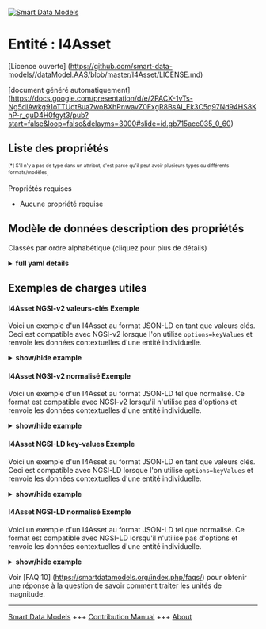 <!-- 10-Header -->  
[![Smart Data Models](https://smartdatamodels.org/wp-content/uploads/2022/01/SmartDataModels_logo.png "Logo")](https://smartdatamodels.org)  
Entité : I4Asset  
================<!-- /10-Header -->  
<!-- 15-License -->  
[Licence ouverte] (https://github.com/smart-data-models//dataModel.AAS/blob/master/I4Asset/LICENSE.md)  
[document généré automatiquement] (https://docs.google.com/presentation/d/e/2PACX-1vTs-Ng5dIAwkg91oTTUdt8ua7woBXhPnwavZ0FxgR8BsAI_Ek3C5q97Nd94HS8KhP-r_quD4H0fgyt3/pub?start=false&loop=false&delayms=3000#slide=id.gb715ace035_0_60)  
<!-- /15-License -->  
<!-- 20-Description -->  
<!-- /20-Description -->  
<!-- 30-PropertiesList -->  

## Liste des propriétés  

<sup><sub>[*] S'il n'y a pas de type dans un attribut, c'est parce qu'il peut avoir plusieurs types ou différents formats/modèles</sub></sup>.  
<!-- /30-PropertiesList -->  
<!-- 35-RequiredProperties -->  
Propriétés requises  
- Aucune propriété requise  <!-- /35-RequiredProperties -->  
<!-- 40-NotesYaml -->  
<!-- /40-NotesYaml -->  
<!-- 50-DataModelHeader -->  
## Modèle de données description des propriétés  
Classés par ordre alphabétique (cliquez pour plus de détails)  
<!-- /50-DataModelHeader -->  
<!-- 60-ModelYaml -->  
<details><summary><strong>full yaml details</strong></summary>    
```yaml  
I4Asset:    
  description: 'Based on IDTA-01001-3-0, defines the Asset -instance- linked to a given AAS a generic Asset Administration Shell - AAS -  component of the RAMI4.0'    
  properties:    
    address:    
      description: The mailing address    
      properties:    
        addressCountry:    
          description: 'The country. For example, Spain'    
          type: string    
          x-ngsi:    
            model: https://schema.org/addressCountry    
            type: Property    
        addressLocality:    
          description: 'The locality in which the street address is, and which is in the region'    
          type: string    
          x-ngsi:    
            model: https://schema.org/addressLocality    
            type: Property    
        addressRegion:    
          description: 'The region in which the locality is, and which is in the country'    
          type: string    
          x-ngsi:    
            model: https://schema.org/addressRegion    
            type: Property    
        district:    
          description: 'A district is a type of administrative division that, in some countries, is managed by the local government'    
          type: string    
          x-ngsi:    
            type: Property    
        postOfficeBoxNumber:    
          description: 'The post office box number for PO box addresses. For example, 03578'    
          type: string    
          x-ngsi:    
            model: https://schema.org/postOfficeBoxNumber    
            type: Property    
        postalCode:    
          description: 'The postal code. For example, 24004'    
          type: string    
          x-ngsi:    
            model: https://schema.org/https://schema.org/postalCode    
            type: Property    
        streetAddress:    
          description: The street address    
          type: string    
          x-ngsi:    
            model: https://schema.org/streetAddress    
            type: Property    
        streetNr:    
          description: Number identifying a specific property on a public street    
          type: string    
          x-ngsi:    
            type: Property    
      type: object    
      x-ngsi:    
        model: https://schema.org/address    
        type: Property    
    administration:    
      description: Instance administration information    
      properties:    
        revision:    
          description: AAS Revision number is the number in line with release of specification    
          type: string    
          x-ngsi:    
            type: Property    
        version:    
          description: AAS version number is the number in line with release of specification    
          type: string    
          x-ngsi:    
            type: Property    
      required:    
        - version    
        - revision    
      type: object    
      x-ngsi:    
        type: Property    
    alternateName:    
      description: An alternative name for this item    
      type: string    
      x-ngsi:    
        type: Property    
    areaServed:    
      description: The geographic area where a service or offered item is provided    
      type: string    
      x-ngsi:    
        model: https://schema.org/Text    
        type: Property    
    assetIdentificationModelRef:    
      description: 'An asset typically may be represented by several different identification properties like for example the serial number, its RFID code etc. Such local identification properties are defined in the asset identification submodel'    
      properties:    
        keys:    
          description: keys for the asset instance    
          items:    
            - properties:    
                idType:    
                  description: Property. idType of the item    
                  type: string    
                index:    
                  description: Property. Integer related to the item    
                  type: integer    
                local:    
                  description: Property. True if this is local item. False if not    
                  type: boolean    
                type:    
                  type: string    
                value:    
                  description: Property. Value of the item    
                  type: string    
              required:    
                - type    
                - local    
                - value    
                - index    
                - idType    
              type: object    
          type: array    
          x-ngsi:    
            type: Property    
      required:    
        - keys    
      type: object    
      x-ngsi:    
        type: Property    
    billOfMaterialRef:    
      description: A complex asset is composed out of other entities and assets. These entities and assets being part of the asset are specified in the bill of material    
      properties:    
        keys:    
          description: Keys for the Semantic ID    
          items:    
            - properties:    
                idType:    
                  description: Property. idType of the item    
                  type: string    
                index:    
                  description: Property. Order of the item    
                  type: integer    
                local:    
                  description: Property. Whether if the item is local    
                  type: boolean    
                type:    
                  type: string    
                value:    
                  description: Property. Value of the item    
                  type: string    
              required:    
                - type    
                - local    
                - value    
                - index    
                - idType    
              type: object    
          type: array    
          x-ngsi:    
            type: Property    
      required:    
        - keys    
      type: object    
      x-ngsi:    
        type: Property    
    category:    
      description: The category is a value that gives further meta information w.r.t. to the class of the AAS    
      type: string    
      x-ngsi:    
        type: Property    
    dataProvider:    
      description: A sequence of characters identifying the provider of the harmonised data entity    
      type: string    
      x-ngsi:    
        type: Property    
    dateCreated:    
      description: Entity creation timestamp. This will usually be allocated by the storage platform    
      format: date-time    
      type: string    
      x-ngsi:    
        type: Property    
    dateModified:    
      description: Timestamp of the last modification of the entity. This will usually be allocated by the storage platform    
      format: date-time    
      type: string    
      x-ngsi:    
        type: Property    
    description:    
      description: A description of this item    
      type: string    
      x-ngsi:    
        type: Property    
    descriptions:    
      description: For adding detailed knowldedge in different languages    
      items:    
        properties:    
          language:    
            description: Substring identifying the language. Acronym according to ISO 639-1    
            type: string    
            x-ngsi:    
              type: Property    
          text:    
            description: Add the description text here    
            type: string    
            x-ngsi:    
              type: Property    
        required:    
          - language    
          - text    
        type: object    
      type: array    
      x-ngsi:    
        type: Property    
    hasDataSpecification:    
      description: Data specification defines the additional attributes an asset may have. RAMI4.0 specification    
      items:    
        properties:    
          type:    
            description: 'Link, url or descriptionof the specified data'    
            type: string    
            x-ngsi:    
              type: Property    
        type: object    
      type: array    
      x-ngsi:    
        type: Property    
    id:    
      anyOf:    
        - description: Identifier format of any NGSI entity    
          maxLength: 256    
          minLength: 1    
          pattern: ^[\w\-\.\{\}\$\+\*\[\]`|~^@!,:\\]+$    
          type: string    
          x-ngsi:    
            type: Property    
        - description: Identifier format of any NGSI entity    
          format: uri    
          type: string    
          x-ngsi:    
            type: Property    
      description: Unique identifier of the entity    
      x-ngsi:    
        type: Property    
    idShort:    
      description: Short id (name) of the RAMI Instance    
      type: string    
      x-ngsi:    
        type: Property    
    identification:    
      description: Identification of the AAS -Asset- Instance object    
      properties:    
        id:    
          description: Identity information that unambiguously distinguishes one RAMI Instance from another one    
          format: uri    
          type: string    
          x-ngsi:    
            type: Property    
        idType:    
          description: 'Type of the Identifier, eg.IRI or IRD'    
          type: string    
          x-ngsi:    
            type: Property    
      required:    
        - idType    
        - id    
      type: object    
      x-ngsi:    
        type: Property    
    kind:    
      description: Kind of the Schema. This is restricted to Instance    
      enum:    
        - Instance    
      type: string    
      x-ngsi:    
        type: Property    
    location:    
      description: 'Geojson reference to the item. It can be Point, LineString, Polygon, MultiPoint, MultiLineString or MultiPolygon'    
      oneOf:    
        - description: Geojson reference to the item. Point    
          properties:    
            bbox:    
              items:    
                type: number    
              minItems: 4    
              type: array    
            coordinates:    
              items:    
                type: number    
              minItems: 2    
              type: array    
            type:    
              enum:    
                - Point    
              type: string    
          required:    
            - type    
            - coordinates    
          title: GeoJSON Point    
          type: object    
          x-ngsi:    
            type: GeoProperty    
        - description: Geojson reference to the item. LineString    
          properties:    
            bbox:    
              items:    
                type: number    
              minItems: 4    
              type: array    
            coordinates:    
              items:    
                items:    
                  type: number    
                minItems: 2    
                type: array    
              minItems: 2    
              type: array    
            type:    
              enum:    
                - LineString    
              type: string    
          required:    
            - type    
            - coordinates    
          title: GeoJSON LineString    
          type: object    
          x-ngsi:    
            type: GeoProperty    
        - description: Geojson reference to the item. Polygon    
          properties:    
            bbox:    
              items:    
                type: number    
              minItems: 4    
              type: array    
            coordinates:    
              items:    
                items:    
                  items:    
                    type: number    
                  minItems: 2    
                  type: array    
                minItems: 4    
                type: array    
              type: array    
            type:    
              enum:    
                - Polygon    
              type: string    
          required:    
            - type    
            - coordinates    
          title: GeoJSON Polygon    
          type: object    
          x-ngsi:    
            type: GeoProperty    
        - description: Geojson reference to the item. MultiPoint    
          properties:    
            bbox:    
              items:    
                type: number    
              minItems: 4    
              type: array    
            coordinates:    
              items:    
                items:    
                  type: number    
                minItems: 2    
                type: array    
              type: array    
            type:    
              enum:    
                - MultiPoint    
              type: string    
          required:    
            - type    
            - coordinates    
          title: GeoJSON MultiPoint    
          type: object    
          x-ngsi:    
            type: GeoProperty    
        - description: Geojson reference to the item. MultiLineString    
          properties:    
            bbox:    
              items:    
                type: number    
              minItems: 4    
              type: array    
            coordinates:    
              items:    
                items:    
                  items:    
                    type: number    
                  minItems: 2    
                  type: array    
                minItems: 2    
                type: array    
              type: array    
            type:    
              enum:    
                - MultiLineString    
              type: string    
          required:    
            - type    
            - coordinates    
          title: GeoJSON MultiLineString    
          type: object    
          x-ngsi:    
            type: GeoProperty    
        - description: Geojson reference to the item. MultiLineString    
          properties:    
            bbox:    
              items:    
                type: number    
              minItems: 4    
              type: array    
            coordinates:    
              items:    
                items:    
                  items:    
                    items:    
                      type: number    
                    minItems: 2    
                    type: array    
                  minItems: 4    
                  type: array    
                type: array    
              type: array    
            type:    
              enum:    
                - MultiPolygon    
              type: string    
          required:    
            - type    
            - coordinates    
          title: GeoJSON MultiPolygon    
          type: object    
          x-ngsi:    
            type: GeoProperty    
      x-ngsi:    
        type: GeoProperty    
    modelType:    
      description: Instance model type according to IDTA    
      properties:    
        name:    
          description: Type of the referenced item    
          type: string    
          x-ngsi:    
            type: Property    
      required:    
        - name    
      type: object    
      x-ngsi:    
        type: Property    
    name:    
      description: The name of this item    
      type: string    
      x-ngsi:    
        type: Property    
    owner:    
      description: A List containing a JSON encoded sequence of characters referencing the unique Ids of the owner(s)    
      items:    
        anyOf:    
          - description: Identifier format of any NGSI entity    
            maxLength: 256    
            minLength: 1    
            pattern: ^[\w\-\.\{\}\$\+\*\[\]`|~^@!,:\\]+$    
            type: string    
            x-ngsi:    
              type: Property    
          - description: Identifier format of any NGSI entity    
            format: uri    
            type: string    
            x-ngsi:    
              type: Property    
        description: Unique identifier of the entity    
        x-ngsi:    
          type: Property    
      type: array    
      x-ngsi:    
        type: Property    
    seeAlso:    
      description: list of uri pointing to additional resources about the item    
      oneOf:    
        - items:    
            format: uri    
            type: string    
          minItems: 1    
          type: array    
        - format: uri    
          type: string    
      x-ngsi:    
        type: Property    
    source:    
      description: 'A sequence of characters giving the original source of the entity data as a URL. Recommended to be the fully qualified domain name of the source provider, or the URL to the source object'    
      type: string    
      x-ngsi:    
        type: Property    
    type:    
      description: It has to be RAMI4.0 I4Asset NGSI Entity type    
      enum:    
        - I4Asset    
      type: string    
      x-ngsi:    
        type: Property    
  required:    
    - id    
    - type    
  type: object    
  x-derived-from: https://industrialdigitaltwin.org/en/wp-content/uploads/sites/2/2023/04/IDTA-01001-3-0_SpecificationAssetAdministrationShell_Part1_Metamodel.pdf    
  x-disclaimer: 'Redistribution and use in source and binary forms, with or without modification, are permitted  provided that the license conditions are met. Copyleft (c) 2023 Contributors to Smart Data Models Program'    
  x-license-url: https://github.com/smart-data-models/dataModel.AAS/blob/master/I4Asset/LICENSE.md    
  x-model-schema: https://smart-data-models.github.io/dataModel.AAS/I4Asset/schema.json    
  x-model-tags: Corosect    
  x-version: 0.0.1    
```  
</details>    
<!-- /60-ModelYaml -->  
<!-- 70-MiddleNotes -->  
<!-- /70-MiddleNotes -->  
<!-- 80-Examples -->  
## Exemples de charges utiles  
#### I4Asset NGSI-v2 valeurs-clés Exemple  
Voici un exemple d'un I4Asset au format JSON-LD en tant que valeurs clés. Ceci est compatible avec NGSI-v2 lorsque l'on utilise `options=keyValues` et renvoie les données contextuelles d'une entité individuelle.  
<details><summary><strong>show/hide example</strong></summary>    
```json  
{  
    "id": "urn:ngsi-v2:RAMI40:I4Asset:MRobotVI:AASMRobotVI",  
    "type": "I4Asset",  
    "administration": {  
        "version": "1.0",  
        "revision": "\n      "  
    },  
    "assetIdentificationModelRef": {  
        "keys": [  
            {  
                "type": "Submodel",  
                "local": true,  
                "value": "urn:ngsi-v2:RAMI40:I4Submodel:NamePlate:AASMRobotVI",  
                "index": 0,  
                "idType": "IRI"  
            }  
        ]  
    },  
    "billOfMaterialRef": {  
        "keys": [  
            {  
                "type": "Submodel",  
                "local": true,  
                "value": "urn:ngsi-v2:RAMI40:I4Submodel:BillOfMaterial:AASMRobotVI",  
                "index": 0,  
                "idType": "IRI"  
            }  
        ]  
    },  
    "category": "CONSTANT",  
    "descriptions": [  
        {  
            "language": "en",  
            "text": "MRobotVI asset"  
        }  
    ],  
    "hasDataSpecification": [],  
    "idShort": "MRobotVI",  
    "identification": {  
        "idType": "IRI",  
        "id": "urn:ngsi-v2:RAMI40:I4Asset:MRobotVI:AASMRobotVI"  
    },  
    "idshort": "Asset",  
    "kind": "Instance",  
    "modelType": {  
        "name": "Asset"  
    }  
}  
```  
</details>  
#### I4Asset NGSI-v2 normalisé Exemple  
Voici un exemple d'un I4Asset au format JSON-LD tel que normalisé. Ce format est compatible avec NGSI-v2 lorsqu'il n'utilise pas d'options et renvoie les données contextuelles d'une entité individuelle.  
<details><summary><strong>show/hide example</strong></summary>    
```json  
{  
  "id": "urn:ngsi-v2:RAMI40:I4Asset:MRobotVI:AASMRobotVI",  
  "type": "I4Asset",  
  "administration": {  
      "type": "StructuredValue",  
      "value": {  
          "version": "1.0",  
          "revision": "\n      "  
      },  
      "metadata": {}  
  },  
  "assetIdentificationModelRef": {  
      "type": "StructuredValue",  
      "value": {  
          "keys": [  
              {  
                  "type": "Submodel",  
                  "local": true,  
                  "value": "urn:ngsi-v2:RAMI40:I4Submodel:NamePlate:AASMRobotVI",  
                  "index": 0,  
                  "idType": "IRI"  
              }  
          ]  
      },  
      "metadata": {}  
  },  
  "billOfMaterialRef": {  
      "type": "StructuredValue",  
      "value": {  
          "keys": [  
              {  
                  "type": "Submodel",  
                  "local": true,  
                  "value": "urn:ngsi-v2:RAMI40:I4Submodel:BillOfMaterial:AASMRobotVI",  
                  "index": 0,  
                  "idType": "IRI"  
              }  
          ]  
      },  
      "metadata": {}  
  },  
  "category": {  
      "type": "Text",  
      "value": "CONSTANT",  
      "metadata": {}  
  },  
  "descriptions": {  
      "type": "StructuredValue",  
      "value": [  
          {  
              "language": "en",  
              "text": "MRobotVI asset"  
          }  
      ],  
      "metadata": {}  
  },  
  "hasDataSpecification": {  
      "type": "StructuredValue",  
      "value": [],  
      "metadata": {}  
  },  
  "idShort": {  
      "type": "Text",  
      "value": "Asset",  
      "metadata": {}  
  },  
  "identification": {  
      "type": "StructuredValue",  
      "value": {  
          "idType": "IRI",  
          "id": "urn:ngsi-v2:RAMI40:I4Asset:MRobotVI:AASMRobotVI"  
      },  
      "metadata": {}  
  },  
  "idshort": {  
      "type": "Text",  
      "value": "Asset",  
      "metadata": {}  
  },  
  "kind": {  
      "type": "Text",  
      "value": "Instance",  
      "metadata": {}  
  },  
  "modelType": {  
      "type": "StructuredValue",  
      "value": {  
          "name": "Asset"  
      },  
      "metadata": {}  
  }  
}  
```  
</details>  
#### I4Asset NGSI-LD key-values Exemple  
Voici un exemple d'un I4Asset au format JSON-LD en tant que valeurs clés. Ceci est compatible avec NGSI-LD lorsque l'on utilise `options=keyValues` et renvoie les données contextuelles d'une entité individuelle.  
<details><summary><strong>show/hide example</strong></summary>    
```json  
{  
  "id": "urn:ngsi-v2:RAMI40:I4Asset:MRobotVI:AASMRobotVI",  
  "type": "I4Asset",  
  "administration": {  
    "version": "1.0",  
    "revision": "\n      "  
  },  
  "assetIdentificationModelRef": {  
    "keys": [  
      {  
        "type": "Submodel",  
        "local": true,  
        "value": "urn:ngsi-v2:RAMI40:I4Submodel:NamePlate:AASMRobotVI",  
        "index": 0,  
        "idType": "IRI"  
      }  
    ]  
  },  
  "billOfMaterialRef": {  
    "keys": [  
      {  
        "type": "Submodel",  
        "local": true,  
        "value": "urn:ngsi-v2:RAMI40:I4Submodel:BillOfMaterial:AASMRobotVI",  
        "index": 0,  
        "idType": "IRI"  
      }  
    ]  
  },  
  "category": "CONSTANT",  
  "descriptions": [  
    {  
      "language": "en",  
      "text": "MRobotVI asset"  
    }  
  ],  
  "hasDataSpecification": [],  
  "idShort": "MRobotVI",  
  "identification": {  
    "idType": "IRI",  
    "id": "urn:ngsi-v2:RAMI40:I4Asset:MRobotVI:AASMRobotVI"  
  },  
  "idshort": "Asset",  
  "kind": "Instance",  
  "modelType": {  
    "name": "Asset"  
  },  
  "@context": [  
    "https://smart-data-models.github.io/dataModel.AAS/context.jsonld"  
  ]  
}  
```  
</details>  
#### I4Asset NGSI-LD normalisé Exemple  
Voici un exemple d'un I4Asset au format JSON-LD tel que normalisé. Ce format est compatible avec NGSI-LD lorsqu'il n'utilise pas d'options et renvoie les données contextuelles d'une entité individuelle.  
<details><summary><strong>show/hide example</strong></summary>    
```json  
{  
  "id": "urn:ngsi-v2:RAMI40:I4Asset:MRobotVI:AASMRobotVI",  
  "type": "I4Asset",  
  "administration": {  
    "type": "Property",  
    "value": {  
      "version": "1.0",  
      "revision": "\n      "  
    }  
  },  
  "assetIdentificationModelRef": {  
    "type": "Property",  
    "value": {  
      "keys": [  
        {  
          "type": "Submodel",  
          "local": true,  
          "value": "urn:ngsi-v2:RAMI40:I4Submodel:NamePlate:AASMRobotVI",  
          "index": 0,  
          "idType": "IRI"  
        }  
      ]  
    }  
  },  
  "billOfMaterialRef": {  
    "type": "Property",  
    "value": {  
      "keys": [  
        {  
          "type": "Submodel",  
          "local": true,  
          "value": "urn:ngsi-v2:RAMI40:I4Submodel:BillOfMaterial:AASMRobotVI",  
          "index": 0,  
          "idType": "IRI"  
        }  
      ]  
    }  
  },  
  "category": {  
    "type": "Property",  
    "value": "CONSTANT"  
  },  
  "descriptions": {  
    "type": "Property",  
    "value": [  
      {  
        "language": "en",  
        "text": "MRobotVI asset"  
      }  
    ]  
  },  
  "hasDataSpecification": {  
    "type": "Property",  
    "value": []  
  },  
  "idShort": {  
    "type": "Property",  
    "value": "Asset"  
  },  
  "identification": {  
    "type": "Property",  
    "value": {  
      "idType": "IRI",  
      "id": "urn:ngsi-v2:RAMI40:I4Asset:MRobotVI:AASMRobotVI"  
    }  
  },  
  "idshort": {  
    "type": "Property",  
    "value": "Asset"  
  },  
  "kind": {  
    "type": "Property",  
    "value": "Instance"  
  },  
  "modelType": {  
    "type": "Property",  
    "value": {  
      "name": "Asset"  
    }  
  },  
  "@context": [  
    "https://smart-data-models.github.io/dataModel.AAS/context.jsonld"  
  ]  
}  
```  
</details><!-- /80-Examples -->  
<!-- 90-FooterNotes -->  
<!-- /90-FooterNotes -->  
<!-- 95-Units -->  
Voir [FAQ 10] (https://smartdatamodels.org/index.php/faqs/) pour obtenir une réponse à la question de savoir comment traiter les unités de magnitude.  
<!-- /95-Units -->  
<!-- 97-LastFooter -->  
---  
[Smart Data Models](https://smartdatamodels.org) +++ [Contribution Manual](https://bit.ly/contribution_manual) +++ [About](https://bit.ly/Introduction_SDM)<!-- /97-LastFooter -->  
